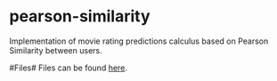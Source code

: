 pearson-similarity
==================

Implementation of movie rating predictions calculus based on Pearson Similarity between users.

#Files#
Files can be found [here](http://grouplens.org/datasets/movielens/).
